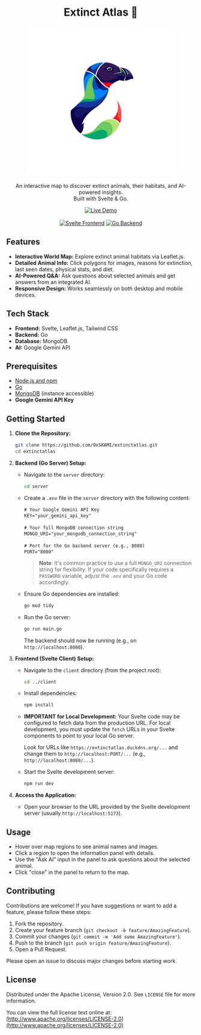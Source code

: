 <p align="center">
  <h1 align="center">Extinct Atlas 🦤</h1>
</p>

<p align="center">
<img src="res/logo.png" alt="Extinct Atlas Logo" width="400">
</p>

<p align="center">
  An interactive map to discover extinct animals, their habitats, and AI-powered insights.
  <br>
  Built with Svelte & Go.
</p>

<p align="center">
  <a href="https://extinctatlas.netlify.app/">
    <img src="https://img.shields.io/badge/View_Live_Demo-2CA5E0?style=for-the-badge&logo=netlify&logoColor=white" alt="Live Demo">
  </a>
  <br><br>
  <a href="#tech-stack"><img src="https://img.shields.io/badge/Svelte-Frontend-orange?logo=svelte" alt="Svelte Frontend"></a>
  <a href="#tech-stack"><img src="https://img.shields.io/badge/Go-Backend-blue?logo=go" alt="Go Backend"></a>
</p>

## Features

*   **Interactive World Map:** Explore extinct animal habitats via Leaflet.js.
*   **Detailed Animal Info:** Click polygons for images, reasons for extinction, last seen dates, physical stats, and diet.
*   **AI-Powered Q&A:** Ask questions about selected animals and get answers from an integrated AI.
*   **Responsive Design:** Works seamlessly on both desktop and mobile devices.

## Tech Stack

*   **Frontend:** Svelte, Leaflet.js, Tailwind CSS
*   **Backend:** Go
*   **Database:** MongoDB
*   **AI:** Google Gemini API

## Prerequisites

*   [Node.js and npm](https://nodejs.org/)
*   [Go](https://golang.org/dl/)
*   [MongoDB](https://www.mongodb.com/try/download/community) (instance accessible)
*   **Google Gemini API Key**

## Getting Started

1.  **Clone the Repository:**
    ```bash
    git clone https://github.com/0xSKAMI/extinctatlas.git
    cd extinctatlas
    ```

2.  **Backend (Go Server) Setup:**
    *   Navigate to the `server` directory:
        ```bash
        cd server
        ```
    *   Create a `.env` file in the `server` directory with the following content:
        ```env
        # Your Google Gemini API Key
        KEY="your_gemini_api_key"

        # Your full MongoDB connection string
        MONGO_URI="your_mongodb_connection_string"

        # Port for the Go backend server (e.g., 8080)
        PORT="8080"
        ```
        > **Note**: It's common practice to use a full `MONGO_URI` connection string for flexibility. If your code specifically requires a `PASSWORD` variable, adjust the `.env` and your Go code accordingly.
    *   Ensure Go dependencies are installed:
        ```bash
        go mod tidy
        ```
    *   Run the Go server:
        ```bash
        go run main.go
        ```
        The backend should now be running (e.g., on `http://localhost:8080`).

3.  **Frontend (Svelte Client) Setup:**
    *   Navigate to the `client` directory (from the project root):
        ```bash
        cd ../client
        ```
    *   Install dependencies:
        ```bash
        npm install
        ```
    *   **IMPORTANT for Local Development:**
        Your Svelte code may be configured to fetch data from the production URL. For local development, you must update the `fetch` URLs in your Svelte components to point to your local Go server.
        
        Look for URLs like `https://extinctatlas.duckdns.org/...` and change them to `http://localhost:PORT/...` (e.g., `http://localhost:8080/...`).
        
    *   Start the Svelte development server:
        ```bash
        npm run dev
        ```

4.  **Access the Application:**
    *   Open your browser to the URL provided by the Svelte development server (usually `http://localhost:5173`).

## Usage

*   Hover over map regions to see animal names and images.
*   Click a region to open the information panel with details.
*   Use the "Ask AI" input in the panel to ask questions about the selected animal.
*   Click "close" in the panel to return to the map.

## Contributing

Contributions are welcome! If you have suggestions or want to add a feature, please follow these steps:
1.  Fork the repository.
2.  Create your feature branch (`git checkout -b feature/AmazingFeature`).
3.  Commit your changes (`git commit -m 'Add some AmazingFeature'`).
4.  Push to the branch (`git push origin feature/AmazingFeature`).
5.  Open a Pull Request.

Please open an issue to discuss major changes before starting work.

## License

Distributed under the Apache License, Version 2.0. See `LICENSE` file for more information.

You can view the full license text online at:
[http://www.apache.org/licenses/LICENSE-2.0](http://www.apache.org/licenses/LICENSE-2.0)
